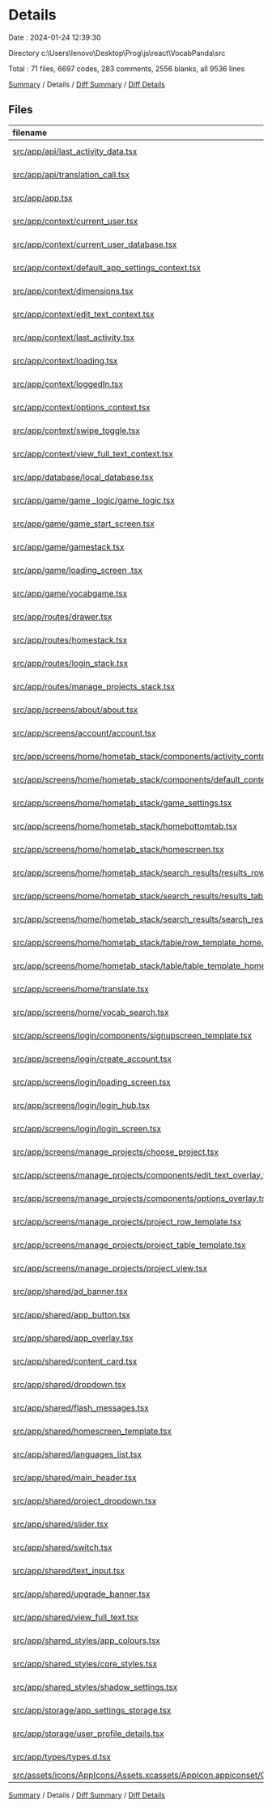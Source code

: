 # Details

Date : 2024-01-24 12:39:30

Directory c:\\Users\\lenovo\\Desktop\\Prog\\js\\react\\VocabPanda\\src

Total : 71 files,  6697 codes, 283 comments, 2556 blanks, all 9536 lines

[Summary](results.md) / Details / [Diff Summary](diff.md) / [Diff Details](diff-details.md)

## Files
| filename | language | code | comment | blank | total |
| :--- | :--- | ---: | ---: | ---: | ---: |
| [src/app/api/last_activity_data.tsx](/src/app/api/last_activity_data.tsx) | TypeScript JSX | 0 | 0 | 1 | 1 |
| [src/app/api/translation_call.tsx](/src/app/api/translation_call.tsx) | TypeScript JSX | 67 | 3 | 23 | 93 |
| [src/app/app.tsx](/src/app/app.tsx) | TypeScript JSX | 167 | 26 | 110 | 303 |
| [src/app/context/current_user.tsx](/src/app/context/current_user.tsx) | TypeScript JSX | 3 | 1 | 3 | 7 |
| [src/app/context/current_user_database.tsx](/src/app/context/current_user_database.tsx) | TypeScript JSX | 3 | 1 | 3 | 7 |
| [src/app/context/default_app_settings_context.tsx](/src/app/context/default_app_settings_context.tsx) | TypeScript JSX | 12 | 1 | 8 | 21 |
| [src/app/context/dimensions.tsx](/src/app/context/dimensions.tsx) | TypeScript JSX | 8 | 1 | 8 | 17 |
| [src/app/context/edit_text_context.tsx](/src/app/context/edit_text_context.tsx) | TypeScript JSX | 9 | 1 | 6 | 16 |
| [src/app/context/last_activity.tsx](/src/app/context/last_activity.tsx) | TypeScript JSX | 20 | 1 | 5 | 26 |
| [src/app/context/loading.tsx](/src/app/context/loading.tsx) | TypeScript JSX | 4 | 1 | 3 | 8 |
| [src/app/context/loggedIn.tsx](/src/app/context/loggedIn.tsx) | TypeScript JSX | 4 | 1 | 3 | 8 |
| [src/app/context/options_context.tsx](/src/app/context/options_context.tsx) | TypeScript JSX | 8 | 1 | 4 | 13 |
| [src/app/context/swipe_toggle.tsx](/src/app/context/swipe_toggle.tsx) | TypeScript JSX | 4 | 1 | 3 | 8 |
| [src/app/context/view_full_text_context.tsx](/src/app/context/view_full_text_context.tsx) | TypeScript JSX | 15 | 1 | 7 | 23 |
| [src/app/database/local_database.tsx](/src/app/database/local_database.tsx) | TypeScript JSX | 233 | 1 | 92 | 326 |
| [src/app/game/game _logic/game_logic.tsx](/src/app/game/game%20_logic/game_logic.tsx) | TypeScript JSX | 163 | 28 | 111 | 302 |
| [src/app/game/game_start_screen.tsx](/src/app/game/game_start_screen.tsx) | TypeScript JSX | 256 | 14 | 114 | 384 |
| [src/app/game/gamestack.tsx](/src/app/game/gamestack.tsx) | TypeScript JSX | 104 | 2 | 24 | 130 |
| [src/app/game/loading_screen .tsx](/src/app/game/loading_screen%20.tsx) | TypeScript JSX | 34 | 1 | 11 | 46 |
| [src/app/game/vocabgame.tsx](/src/app/game/vocabgame.tsx) | TypeScript JSX | 385 | 20 | 106 | 511 |
| [src/app/routes/drawer.tsx](/src/app/routes/drawer.tsx) | TypeScript JSX | 143 | 3 | 56 | 202 |
| [src/app/routes/homestack.tsx](/src/app/routes/homestack.tsx) | TypeScript JSX | 39 | 1 | 13 | 53 |
| [src/app/routes/login_stack.tsx](/src/app/routes/login_stack.tsx) | TypeScript JSX | 19 | 1 | 9 | 29 |
| [src/app/routes/manage_projects_stack.tsx](/src/app/routes/manage_projects_stack.tsx) | TypeScript JSX | 28 | 1 | 10 | 39 |
| [src/app/screens/about/about.tsx](/src/app/screens/about/about.tsx) | TypeScript JSX | 44 | 1 | 25 | 70 |
| [src/app/screens/account/account.tsx](/src/app/screens/account/account.tsx) | TypeScript JSX | 333 | 18 | 107 | 458 |
| [src/app/screens/home/hometab_stack/components/activity_content.tsx](/src/app/screens/home/hometab_stack/components/activity_content.tsx) | TypeScript JSX | 47 | 1 | 14 | 62 |
| [src/app/screens/home/hometab_stack/components/default_content.tsx](/src/app/screens/home/hometab_stack/components/default_content.tsx) | TypeScript JSX | 35 | 1 | 17 | 53 |
| [src/app/screens/home/hometab_stack/game_settings.tsx](/src/app/screens/home/hometab_stack/game_settings.tsx) | TypeScript JSX | 75 | 2 | 28 | 105 |
| [src/app/screens/home/hometab_stack/homebottomtab.tsx](/src/app/screens/home/hometab_stack/homebottomtab.tsx) | TypeScript JSX | 74 | 1 | 26 | 101 |
| [src/app/screens/home/hometab_stack/homescreen.tsx](/src/app/screens/home/hometab_stack/homescreen.tsx) | TypeScript JSX | 77 | 5 | 38 | 120 |
| [src/app/screens/home/hometab_stack/search_results/results_row.tsx](/src/app/screens/home/hometab_stack/search_results/results_row.tsx) | TypeScript JSX | 188 | 6 | 54 | 248 |
| [src/app/screens/home/hometab_stack/search_results/results_table.tsx](/src/app/screens/home/hometab_stack/search_results/results_table.tsx) | TypeScript JSX | 130 | 4 | 39 | 173 |
| [src/app/screens/home/hometab_stack/search_results/search_results.tsx](/src/app/screens/home/hometab_stack/search_results/search_results.tsx) | TypeScript JSX | 102 | 1 | 21 | 124 |
| [src/app/screens/home/hometab_stack/table/row_template_home.tsx](/src/app/screens/home/hometab_stack/table/row_template_home.tsx) | TypeScript JSX | 107 | 2 | 35 | 144 |
| [src/app/screens/home/hometab_stack/table/table_template_home.tsx](/src/app/screens/home/hometab_stack/table/table_template_home.tsx) | TypeScript JSX | 101 | 5 | 35 | 141 |
| [src/app/screens/home/translate.tsx](/src/app/screens/home/translate.tsx) | TypeScript JSX | 286 | 11 | 111 | 408 |
| [src/app/screens/home/vocab_search.tsx](/src/app/screens/home/vocab_search.tsx) | TypeScript JSX | 176 | 4 | 84 | 264 |
| [src/app/screens/login/components/signupscreen_template.tsx](/src/app/screens/login/components/signupscreen_template.tsx) | TypeScript JSX | 63 | 1 | 25 | 89 |
| [src/app/screens/login/create_account.tsx](/src/app/screens/login/create_account.tsx) | TypeScript JSX | 213 | 9 | 62 | 284 |
| [src/app/screens/login/loading_screen.tsx](/src/app/screens/login/loading_screen.tsx) | TypeScript JSX | 30 | 1 | 12 | 43 |
| [src/app/screens/login/login_hub.tsx](/src/app/screens/login/login_hub.tsx) | TypeScript JSX | 64 | 1 | 24 | 89 |
| [src/app/screens/login/login_screen.tsx](/src/app/screens/login/login_screen.tsx) | TypeScript JSX | 141 | 1 | 48 | 190 |
| [src/app/screens/manage_projects/choose_project.tsx](/src/app/screens/manage_projects/choose_project.tsx) | TypeScript JSX | 258 | 4 | 94 | 356 |
| [src/app/screens/manage_projects/components/edit_text_overlay.tsx](/src/app/screens/manage_projects/components/edit_text_overlay.tsx) | TypeScript JSX | 134 | 1 | 29 | 164 |
| [src/app/screens/manage_projects/components/options_overlay.tsx](/src/app/screens/manage_projects/components/options_overlay.tsx) | TypeScript JSX | 97 | 12 | 36 | 145 |
| [src/app/screens/manage_projects/project_row_template.tsx](/src/app/screens/manage_projects/project_row_template.tsx) | TypeScript JSX | 164 | 4 | 51 | 219 |
| [src/app/screens/manage_projects/project_table_template.tsx](/src/app/screens/manage_projects/project_table_template.tsx) | TypeScript JSX | 161 | 7 | 64 | 232 |
| [src/app/screens/manage_projects/project_view.tsx](/src/app/screens/manage_projects/project_view.tsx) | TypeScript JSX | 209 | 12 | 74 | 295 |
| [src/app/shared/ad_banner.tsx](/src/app/shared/ad_banner.tsx) | TypeScript JSX | 30 | 1 | 13 | 44 |
| [src/app/shared/app_button.tsx](/src/app/shared/app_button.tsx) | TypeScript JSX | 68 | 1 | 29 | 98 |
| [src/app/shared/app_overlay.tsx](/src/app/shared/app_overlay.tsx) | TypeScript JSX | 26 | 2 | 13 | 41 |
| [src/app/shared/content_card.tsx](/src/app/shared/content_card.tsx) | TypeScript JSX | 31 | 1 | 13 | 45 |
| [src/app/shared/dropdown.tsx](/src/app/shared/dropdown.tsx) | TypeScript JSX | 122 | 4 | 47 | 173 |
| [src/app/shared/flash_messages.tsx](/src/app/shared/flash_messages.tsx) | TypeScript JSX | 0 | 0 | 1 | 1 |
| [src/app/shared/homescreen_template.tsx](/src/app/shared/homescreen_template.tsx) | TypeScript JSX | 63 | 1 | 18 | 82 |
| [src/app/shared/languages_list.tsx](/src/app/shared/languages_list.tsx) | TypeScript JSX | 40 | 1 | 7 | 48 |
| [src/app/shared/main_header.tsx](/src/app/shared/main_header.tsx) | TypeScript JSX | 60 | 1 | 24 | 85 |
| [src/app/shared/project_dropdown.tsx](/src/app/shared/project_dropdown.tsx) | TypeScript JSX | 133 | 9 | 61 | 203 |
| [src/app/shared/slider.tsx](/src/app/shared/slider.tsx) | TypeScript JSX | 61 | 1 | 32 | 94 |
| [src/app/shared/switch.tsx](/src/app/shared/switch.tsx) | TypeScript JSX | 52 | 1 | 32 | 85 |
| [src/app/shared/text_input.tsx](/src/app/shared/text_input.tsx) | TypeScript JSX | 139 | 1 | 41 | 181 |
| [src/app/shared/upgrade_banner.tsx](/src/app/shared/upgrade_banner.tsx) | TypeScript JSX | 29 | 2 | 8 | 39 |
| [src/app/shared/view_full_text.tsx](/src/app/shared/view_full_text.tsx) | TypeScript JSX | 135 | 1 | 31 | 167 |
| [src/app/shared_styles/app_colours.tsx](/src/app/shared_styles/app_colours.tsx) | TypeScript JSX | 11 | 1 | 4 | 16 |
| [src/app/shared_styles/core_styles.tsx](/src/app/shared_styles/core_styles.tsx) | TypeScript JSX | 196 | 1 | 44 | 241 |
| [src/app/shared_styles/shadow_settings.tsx](/src/app/shared_styles/shadow_settings.tsx) | TypeScript JSX | 19 | 1 | 5 | 25 |
| [src/app/storage/app_settings_storage.tsx](/src/app/storage/app_settings_storage.tsx) | TypeScript JSX | 124 | 6 | 87 | 217 |
| [src/app/storage/user_profile_details.tsx](/src/app/storage/user_profile_details.tsx) | TypeScript JSX | 171 | 19 | 117 | 307 |
| [src/app/types/types.d.tsx](/src/app/types/types.d.tsx) | TypeScript JSX | 149 | 1 | 43 | 193 |
| [src/assets/icons/AppIcons/Assets.xcassets/AppIcon.appiconset/Contents.json](/src/assets/icons/AppIcons/Assets.xcassets/AppIcon.appiconset/Contents.json) | JSON | 1 | 0 | 0 | 1 |

[Summary](results.md) / Details / [Diff Summary](diff.md) / [Diff Details](diff-details.md)
